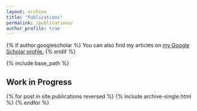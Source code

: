```yaml
---
layout: archive
title: "Publications"
permalink: /publications/
author_profile: true
---
```


{% if author.googlescholar %}
  You can also find my articles on <u><a href="{{https://scholar.google.com/citations?user=kApGnjIAAAAJ&hl=es}}">my Google Scholar profile</a>.</u>
{% endif %}

{% include base_path %}

## Work in Progress

{% for post in site.publications reversed %}
  {% include archive-single.html %}
{% endfor %}

